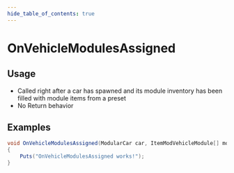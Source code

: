 ```yaml
---
hide_table_of_contents: true
---
```


# OnVehicleModulesAssigned

## Usage

* Called right after a car has spawned and its module inventory has been filled with module items from a preset
* No Return behavior

## Examples

```csharp title=""
void OnVehicleModulesAssigned(ModularCar car, ItemModVehicleModule[] modulePreset)
{
    Puts("OnVehicleModulesAssigned works!");
}
```
